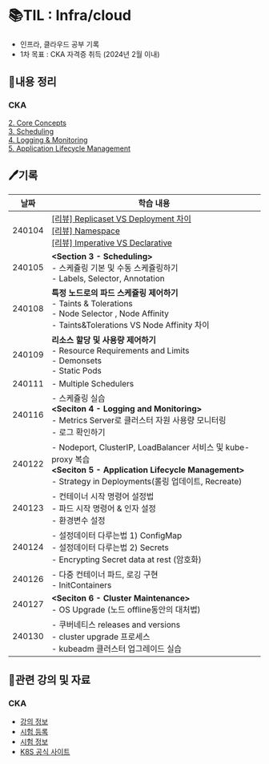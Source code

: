 # 📚TIL : Infra/cloud
- 인프라, 클라우드 공부 기록
- 1차 목표 : CKA 자격증 취득 (2024년 2월 이내)

## 📝내용 정리
### CKA 
[2. Core Concepts](https://mint-thread-249.notion.site/2-Core-Concepts-8ef6239295794cac8f5255c0b26693f3?pvs=4)<br>
[3. Scheduling](https://mint-thread-249.notion.site/3-Scheduling-3fe273e950bf4a8aa6fb234425ed2237?pvs=4)<br>
[4. Logging & Monitoring](https://mint-thread-249.notion.site/4-Logging-Monitoring-fc311e46c42d418ab162622f88b50593?pvs=4) <br>
[5. Application Lifecycle Management](https://mint-thread-249.notion.site/5-Application-Lifecycle-Management-7339342bfe764326a903d4e8bdc27f8c?pvs=4)

## 🖊️기록
|날짜|학습 내용|
|---|---|
|240104|[[리뷰] Replicaset VS Deployment 차이](https://github.com/jjhh0210/TIL_infra-cloud/blob/main/k8s/CoreConcepts/Replicaset%20VS%20Deployment.md)<br>[[리뷰] Namespace](https://github.com/jjhh0210/TIL_infra-cloud/blob/main/k8s/CoreConcepts/Namespace.md)<br>[[리뷰] Imperative VS Declarative](https://github.com/jjhh0210/TIL_infra-cloud/blob/main/k8s/CoreConcepts/k8s%EC%97%90%EC%84%9C%20imperative%20VS%20Declarative.md)|
|240105|**<Section 3 - Scheduling>** <br>- 스케쥴링 기본 및 수동 스케쥴링하기<br>- Labels, Selector, Annotation|
|240108|**특정 노드로의 파드 스케쥴링 제어하기** <br>- Taints & Tolerations<br>- Node Selector , Node Affinity <br> - Taints&Tolerations VS Node Affinity 차이|
|240109|**리소스 할당 및 사용량 제어하기** <br>- Resource Requirements and Limits<br>- Demonsets <br>- Static Pods |
|240111|- Multiple Schedulers|
|240116|- 스케쥴링 실습<br>**<Seciton 4 - Logging and Monitoring>**<br>- Metrics Server로 클러스터 자원 사용량 모니터링<br>- 로그 확인하기|
|240122|- Nodeport, ClusterIP, LoadBalancer 서비스 및 kube-proxy 복습<br> **<Seciton 5 - Application Lifecycle Management>**<br>- Strategy in Deployments(롤링 업데이트, Recreate)|
|240123|- 컨테이너 시작 명령어 설정법<br> - 파드 시작 명령어 & 인자 설정<br>- 환경변수 설정|
|240124|- 설정데이터 다루는법 1) ConfigMap<br> - 설정데이터 다루는법 2) Secrets<br>- Encrypting Secret data at rest (암호화)|
|240126|- 다중 컨테이너 파드, 로깅 구현<br> - InitContainers|
|240127|**<Seciton 6 - Cluster Maintenance>**<br>- OS Upgrade (노드 offline동안의 대처법)|
|240130|- 쿠버네티스 releases and versions<br>- cluster upgrade 프로세스<br>- kubeadm 클러스터 업그레이드 실습|


## 🔗관련 강의 및 자료
### CKA
- [강의 정보](https://www.udemy.com/course/certified-kubernetes-administrator-with-practice-tests/) <br>
- [시험 등록](https://trainingportal.linuxfoundation.org/learn/dashboard/) <br>
- [시험 정보](https://velog.io/@jkseo50/Kubernetes-CKA-Certified-Kubernetes-Administrator-취득-후기) <br>
- [K8S 공식 사이트](https://kubernetes.io/ko/)
